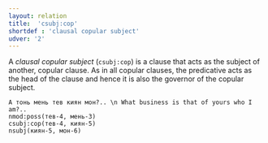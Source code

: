 ```yaml
---
layout: relation
title:  'csubj:cop'
shortdef : 'clausal copular subject'
udver: '2'
---
```


A *clausal copular subject* (`csubj:cop`) is a clause that acts as the
subject of another, copular clause. As in all copular clauses, the
predicative acts as the head of the clause and hence it is also the
governor of the copular subject.

~~~ sdparse
А тонь мень тев киян мон?.. \n What business is that of yours who I am?..
nmod:poss(тев-4, мень-3)
csubj:cop(тев-4, киян-5)
nsubj(киян-5, мон-6)
~~~
<!-- Interlanguage links updated So kvě 14 19:03:23 CEST 2022 -->
